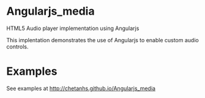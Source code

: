 Angularjs_media
===============

HTML5 Audio player implementation using Angularjs

This implentation demonstrates the use of Angularjs to enable custom audio controls.

Examples
========

See examples at http://chetanhs.github.io/Angularjs_media
